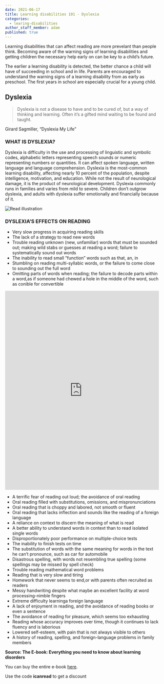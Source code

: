 ```yaml
---
date: 2021-06-17
title: Learning disabilities 101 - Dyslexia
categories:
  - learing-disabilities
author_staff_member: adam
published: true
---
```

Learning disabilities that can affect reading are more prevelant than people think.
Becoming aware of the warning signs of learning disabilities and getting children the necessary help early on
can be key to a child’s future.

The earlier a learning disability is detected, the better chance a child will have of succeeding in school and
in life. Parents are encouraged to understand the warning signs of a learning disability from as early as preschool. The first years in school are especially crucial for a young child.

## Dyslexia
> Dyslexia is not a disease to have and to be cured of, but a way of thinking
and learning. Often it’s a gifted mind waiting to be found and taught.

Girard Sagmiller, “Dyslexia My Life”

### WHAT IS DYSLEXIA?
Dyslexia is difficulty in the use and processing of linguistic and symbolic codes, alphabetic letters representing speech sounds or numeric representing numbers or quantities. It can affect spoken language, written language and language comprehension. Dyslexia is the most-common learning disability, affecting nearly 10 percent of the population, despite intelligence, motivation, and education. While not the result of neurological damage, it is the product of neurological development. Dyslexia commonly runs in families and varies from mild to severe. Children don’t outgrow dyslexia, and adults with dyslexia suffer emotionally and financially because of it.

![Read illustration](/images/headAndText.png)

### DYSLEXIA’S EFFECTS ON READING
- Very slow progress in acquiring reading skills
- The lack of a strategy to read new words
- Trouble reading unknown (new, unfamiliar) words that must be sounded out; making wild stabs or guesses at reading a word; failure to systematically sound out words
- The inability to read small “function” words such as that, an, in
- Stumbling on reading multi-syllabic words, or the failure to come close to sounding out the full word
- Omitting parts of words when reading; the failure to decode parts within a word,as if someone had chewed a hole in the middle of the word, such as conible for convertible

<iframe id="sib" width="100%" height="650px" src="https://17abdf7c.sibforms.com/serve/MUIEAG4ABlzn5_C_d69co9dMTJhZ1MUKaiJn_J_RYUNAmIL1lrvA4Gs0wSHmhPwjICXLAgEZpNE3ZOgSBlVQrHfX03rsOTOBaDKC1qmkA8rPsFX-_n9SGyMFuLMq4HW8IS3QiFNGRrXwck-HGS-4x97tBzwU31t_y6ZZlFUZWsqyhQkOi1dF-uS8G35RKhw4SzBKGSZI_evYbYHv" frameborder="0" scrolling="auto" allowfullscreen style="display: block;margin-left: auto;margin-right: auto;max-width: 100%;"></iframe>

- A terrific fear of reading out loud; the avoidance of oral reading
- Oral reading filled with substitutions, omissions, and mispronunciations
- Oral reading that is choppy and labored, not smooth or fluent
- Oral reading that lacks inflection and sounds like the reading of a foreign language
- A reliance on context to discern the meaning of what is read
- A better ability to understand words in context than to read isolated single words
- Disproportionately poor performance on multiple-choice tests
- The inability to finish tests on time
- The substitution of words with the same meaning for words in the text he can’t pronounce, such as car for automobile
- Disastrous spelling, with words not resembling true spelling (some spellings may be missed by spell check)
- Trouble reading mathematical word problems
- Reading that is very slow and tiring
- Homework that never seems to end,or with parents often recruited as readers
- Messy handwriting despite what maybe an excellent facility at word processing-nimble fingers
- Extreme difficulty learninga foreign language
- A lack of enjoyment in reading, and the avoidance of reading books or even a sentence
- The avoidance of reading for pleasure, which seems too exhausting
- Reading whose accuracy improves over time, though it continues to lack fluency and is laborious
- Lowered self-esteem, with pain that is not always visible to others
- A history of reading, spelling, and foreign-language problems in family members

**Source:  The E-book: Everything you need to know about learning disorders**

You can buy the entire e-book <a rel="nofollow" href="https://gumroad.com/l/ECMLZ">here</a>. 

Use the code **icanread** to get a discount